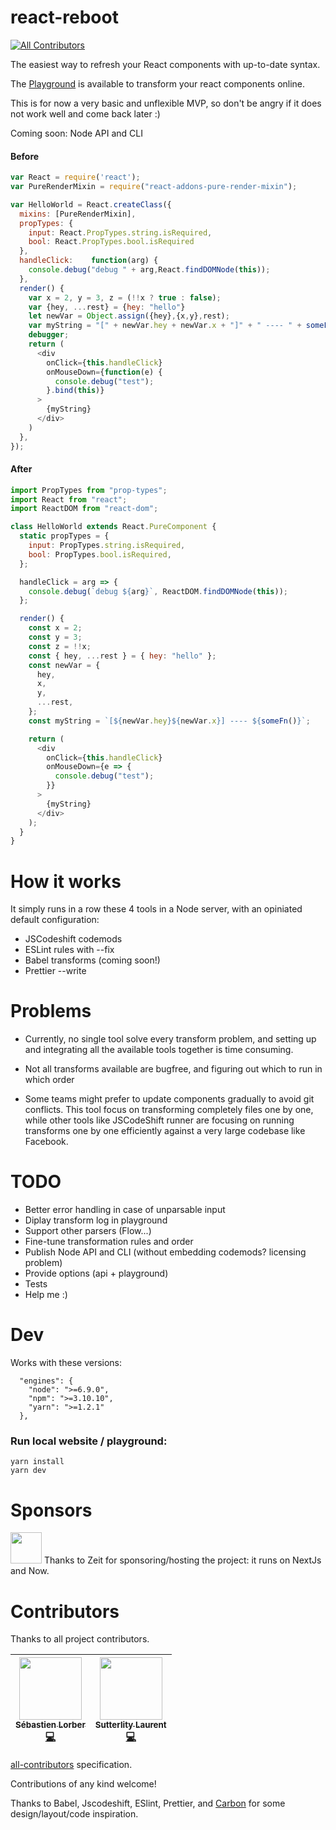 # react-reboot
[![All Contributors](https://img.shields.io/badge/all_contributors-2-orange.svg?style=flat-square)](#contributors)

The easiest way to refresh your React components with up-to-date syntax.

The [Playground](https://react-reboot.now.sh/) is available to transform your react components online.

This is for now a very basic and unflexible MVP, so don't be angry if it does not work well and come back later :) 

Coming soon: Node API and CLI


#### Before

```javascript
var React = require('react');
var PureRenderMixin = require("react-addons-pure-render-mixin");

var HelloWorld = React.createClass({
  mixins: [PureRenderMixin],
  propTypes: {
    input: React.PropTypes.string.isRequired,
    bool: React.PropTypes.bool.isRequired
  },
  handleClick:    function(arg) {
    console.debug("debug " + arg,React.findDOMNode(this));
  },
  render() {
    var x = 2, y = 3, z = (!!x ? true : false);
    var {hey, ...rest} = {hey: "hello"}
    let newVar = Object.assign({hey},{x,y},rest);
    var myString = "[" + newVar.hey + newVar.x + "]" + " ---- " + someFn();
    debugger;
    return (
      <div
        onClick={this.handleClick}
        onMouseDown={function(e) {
          console.debug("test");
        }.bind(this)}
      >
        {myString}
      </div>
    )
  },
});
``` 

#### After
```javascript
import PropTypes from "prop-types";
import React from "react";
import ReactDOM from "react-dom";

class HelloWorld extends React.PureComponent {
  static propTypes = {
    input: PropTypes.string.isRequired,
    bool: PropTypes.bool.isRequired,
  };

  handleClick = arg => {
    console.debug(`debug ${arg}`, ReactDOM.findDOMNode(this));
  };

  render() {
    const x = 2;
    const y = 3;
    const z = !!x;
    const { hey, ...rest } = { hey: "hello" };
    const newVar = {
      hey,
      x,
      y,
      ...rest,
    };
    const myString = `[${newVar.hey}${newVar.x}] ---- ${someFn()}`;

    return (
      <div
        onClick={this.handleClick}
        onMouseDown={e => {
          console.debug("test");
        }}
      >
        {myString}
      </div>
    );
  }
}
``` 


# How it works

It simply runs in a row these 4 tools in a Node server, with an opiniated default configuration:

- JSCodeshift codemods
- ESLint rules with --fix
- Babel transforms (coming soon!)
- Prettier --write

# Problems

- Currently, no single tool solve every transform problem, and setting up and integrating all the available tools together is time consuming.

- Not all transforms available are bugfree, and figuring out which to run in which order 

- Some teams might prefer to update components gradually to avoid git conflicts. This tool focus on transforming completely files one by one, while other tools like JSCodeShift runner are focusing on running transforms one by one efficiently against a very large codebase like Facebook.


# TODO

- Better error handling in case of unparsable input
- Diplay transform log in playground
- Support other parsers (Flow...)
- Fine-tune transformation rules and order
- Publish Node API and CLI (without embedding codemods? licensing problem)
- Provide options (api + playground)
- Tests
- Help me :)

# Dev

Works with these versions:

```
  "engines": {
    "node": ">=6.9.0",
    "npm": ">=3.10.10",
    "yarn": ">=1.2.1"
  },
```

### Run local website / playground:

```
yarn install
yarn dev
```

# Sponsors

<img src="https://avatars1.githubusercontent.com/u/14985020?s=200&v=4" width="50"/>
Thanks to Zeit for sponsoring/hosting the project: it runs on NextJs and Now.


# Contributors

Thanks to all project contributors.

<!-- ALL-CONTRIBUTORS-LIST:START - Do not remove or modify this section -->
| [<img src="https://avatars0.githubusercontent.com/u/749374?v=4" width="100px;"/><br /><sub><b>Sébastien Lorber</b></sub>](https://github.com/slorber)<br />[💻](https://github.com/slorber/react-reboot/commits?author=slorber "Code") | [<img src="https://avatars1.githubusercontent.com/u/709456?v=4" width="100px;"/><br /><sub><b>Sutterlity Laurent</b></sub>](http://www.sutterlity.fr)<br />[💻](https://github.com/slorber/react-reboot/commits?author=sutter "Code") |
| :---: | :---: |
<!-- ALL-CONTRIBUTORS-LIST:END -->

[all-contributors](https://github.com/kentcdodds/all-contributors) specification. 

Contributions of any kind welcome!

Thanks to Babel, Jscodeshift, ESlint, Prettier, and [Carbon](https://github.com/dawnlabs/carbon) for some design/layout/code inspiration.

